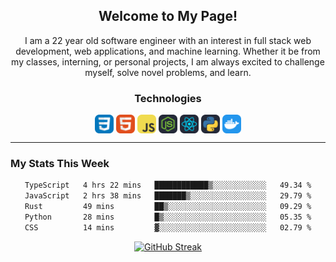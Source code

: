 <section align=center><h1>Welcome to My Page!</h1>
  <p>I am a 22 year old software engineer with an interest in full stack web development, web applications, and machine learning. Whether it be from my classes, interning, or personal projects, I am always excited to challenge myself, solve novel problems, and learn.</p></section>

<section align=center >
  <h3 align=center>Technologies</h3>
  <img align=center display=inline-block width=30px src = "images/CSS.svg">
  <img align=center display=inline-block width=30px src = "images/HTML.svg">
  <img align=center display=inline-block width=30px src = "images/JavaScript.svg">
    <img align=center display=inline-block width=30px src = "images/NodeJS-Dark.svg">
    <img align=center display=inline-block width=30px src = "images/React-Dark.svg">
    <img align=center display=inline-block width=30px src = "images/Python-Dark.svg">
  <img align=center display=inline-block width=30px src = "images/Docker.svg">

</section><hr>
<h3 align=left>My Stats This Week</h3>

<section align=center>
  
<!--START_SECTION:waka-->

```txt
TypeScript   4 hrs 22 mins   ████████████▒░░░░░░░░░░░░   49.34 %
JavaScript   2 hrs 38 mins   ███████▒░░░░░░░░░░░░░░░░░   29.79 %
Rust         49 mins         ██▒░░░░░░░░░░░░░░░░░░░░░░   09.29 %
Python       28 mins         █▒░░░░░░░░░░░░░░░░░░░░░░░   05.35 %
CSS          14 mins         ▓░░░░░░░░░░░░░░░░░░░░░░░░   02.79 %
```

<!--END_SECTION:waka-->

</section>

<section align=center>
  
[![GitHub Streak](https://streak-stats.demolab.com?user=AliArgonaut&theme=gruvbox-duo)](https://git.io/streak-stats)

</section>
